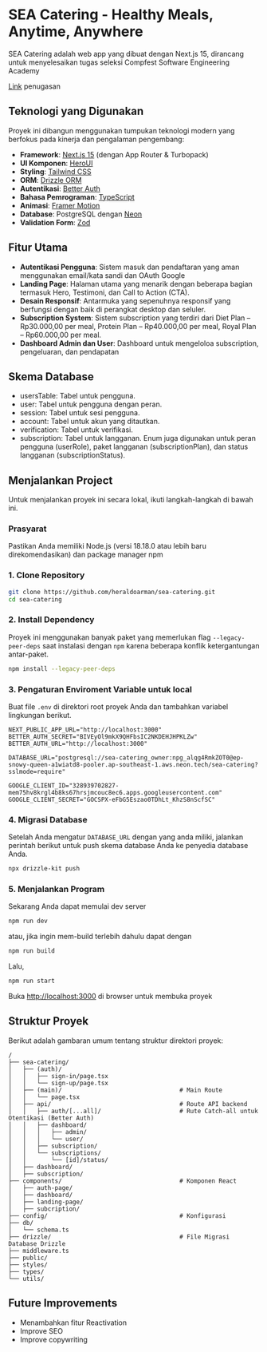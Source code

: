 # SEA Catering - Healthy Meals, Anytime, Anywhere

SEA Catering adalah web app yang dibuat dengan Next.js 15, dirancang untuk menyelesaikan tugas seleksi Compfest Software Engineering Academy

[Link](https://docs.google.com/document/d/1-YbUTsv-493hiLTDzMspvi-l4SN1d-gAW3hPDm2JwOc/edit?tab=t.lum0njsgxnby) penugasan
## Teknologi yang Digunakan

Proyek ini dibangun menggunakan tumpukan teknologi modern yang berfokus pada kinerja dan pengalaman pengembang:
  * **Framework**: [Next.js 15](https://nextjs.org/docs/getting-started) (dengan App Router & Turbopack)
  * **UI Komponen**: [HeroUI](https://heroui.com/)
  * **Styling**: [Tailwind CSS](https://tailwindcss.com/) 
  * **ORM**: [Drizzle ORM](https://orm.drizzle.team/) 
  * **Autentikasi**: [Better Auth](https://www.google.com/search?q=https://better-auth.dev/)
  * **Bahasa Pemrograman**: [TypeScript](https://www.typescriptlang.org/)
  * **Animasi**: [Framer Motion](https://www.framer.com/motion/) 
  * **Database**: PostgreSQL dengan [Neon](https://neon.com/)
  * **Validation Form**: [Zod](https://zod.dev/)

## Fitur Utama
  * **Autentikasi Pengguna**: Sistem masuk dan pendaftaran yang aman menggunakan email/kata sandi dan OAuth Google
  * **Landing Page**: Halaman utama yang menarik dengan beberapa bagian termasuk Hero, Testimoni, dan Call to Action (CTA).
  * **Desain Responsif**: Antarmuka yang sepenuhnya responsif yang berfungsi dengan baik di perangkat desktop dan seluler.
  * **Subscription System**: Sistem subscription yang terdiri dari Diet Plan – Rp30.000,00 per meal, Protein Plan – Rp40.000,00 per meal, Royal Plan – Rp60.000,00 per meal.
  * **Dashboard Admin dan User**: Dashboard untuk mengeloloa subscription, pengeluaran, dan pendapatan

## Skema Database
- usersTable: Tabel untuk pengguna.
- user: Tabel untuk pengguna dengan peran.
- session: Tabel untuk sesi pengguna.
- account: Tabel untuk akun yang ditautkan.
- verification: Tabel untuk verifikasi.
- subscription: Tabel untuk langganan.
Enum juga digunakan untuk peran pengguna (userRole), paket langganan (subscriptionPlan), dan status langganan (subscriptionStatus).


## Menjalankan Project

Untuk menjalankan proyek ini secara lokal, ikuti langkah-langkah di bawah ini.

### Prasyarat

Pastikan Anda memiliki Node.js (versi 18.18.0 atau lebih baru direkomendasikan) dan package manager npm

### 1\. Clone Repository

```bash
git clone https://github.com/heraldoarman/sea-catering.git
cd sea-catering
```

### 2\. Install Dependency

Proyek ini menggunakan banyak paket yang memerlukan flag `--legacy-peer-deps` saat instalasi dengan `npm` karena beberapa konflik ketergantungan antar-paket.

```bash
npm install --legacy-peer-deps
```

### 3\. Pengaturan Enviroment Variable untuk local

Buat file `.env` di direktori root proyek Anda dan tambahkan variabel lingkungan berikut.

```env
NEXT_PUBLIC_APP_URL="http://localhost:3000"
BETTER_AUTH_SECRET="BIVEyOl9mkX9QHFbsIC2NKDEHJHPKLZw"
BETTER_AUTH_URL="http://localhost:3000"

DATABASE_URL="postgresql://sea-catering_owner:npg_alqg4RmkZOT0@ep-snowy-queen-a1wiatd8-pooler.ap-southeast-1.aws.neon.tech/sea-catering?sslmode=require"

GOOGLE_CLIENT_ID="328939702827-mem75hv8krgl4b8ks67hrsjmcouc8ec6.apps.googleusercontent.com"
GOOGLE_CLIENT_SECRET="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"
```

### 4\. Migrasi Database

Setelah Anda mengatur `DATABASE_URL` dengan yang anda miliki, jalankan perintah berikut untuk push skema database Anda ke penyedia database Anda.

```bash
npx drizzle-kit push
```

### 5\. Menjalankan Program

Sekarang Anda dapat memulai dev server

```bash
npm run dev
```

atau, jika ingin mem-build terlebih dahulu dapat dengan

```bash
npm run build
```
Lalu,
```bash
npm run start
```

Buka [http://localhost:3000](http://localhost:3000) di browser untuk membuka proyek

## Struktur Proyek

Berikut adalah gambaran umum tentang struktur direktori proyek:

```
/
├── sea-catering/                                        
│   ├── (auth)/                                 
│   │   ├── sign-in/page.tsx
│   │   └── sign-up/page.tsx
│   ├── (main)/                                 # Main Route
│   │   └── page.tsx
│   ├── api/                                    # Route API backend
│   │   ├── auth/[...all]/                      # Rute Catch-all untuk Otentikasi (Better Auth)
│   │   ├── dashboard/
│   │   │   ├── admin/
│   │   │   └── user/
│   │   ├── subscription/
│   │   └── subscriptions/
│   │       └── [id]/status/
│   ├── dashboard/
│   ├── subscription/
├── components/                                 # Komponen React
│   ├── auth-page/                      
│   ├── dashboard/                 
│   ├── landing-page/                       
│   ├── subcription/                       
├── config/                                     # Konfigurasi
├── db/
│   └── schema.ts
├── drizzle/                                    # File Migrasi Database Drizzle
├── middleware.ts                              
├── public/                                   
├── styles/                               
├── types/                              
└── utils/                                 

```

## Future Improvements
- Menambahkan fitur Reactivation
- Improve SEO
- Improve copywriting


